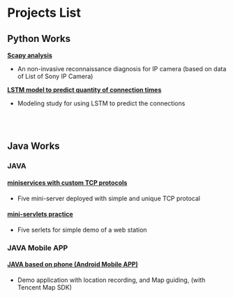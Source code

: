 # Projects List

## Python Works
**[Scapy analysis](Python/Security_Scan/)** 
- An non-invasive reconnaissance diagnosis for IP camera (based on data of List of Sony IP Camera)

**[LSTM model to predict quantity of connection times](Python/LSTM_anlysis/)**
- Modeling study for using LSTM to predict the connections


</br>
</br>

## Java Works
### JAVA
#### [miniservices with custom TCP protocols](JAVA/Service/FirstModel)
- Five mini-server deployed with simple and unique TCP protocal
#### [mini-servlets practice](JAVA/Service/SecondModel)
- Five serlets for simple demo of a web station

### JAVA Mobile APP
#### [JAVA based on phone (Android Mobile APP)](JAVA/AndroidStutio/Projects)
- Demo application with location recording, and Map guiding, (with Tencent Map SDK)
